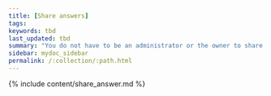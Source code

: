 ```yaml
---
title: [Share answers]
tags:
keywords: tbd
last_updated: tbd
summary: "You do not have to be an administrator or the owner to share saved answers. Any user can share them, based on the access levels the user has."
sidebar: mydoc_sidebar
permalink: /:collection/:path.html
---
```


{% include content/share_answer.md %}
